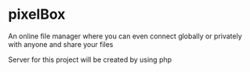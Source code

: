 # pixelBox
An online file manager where you can even connect globally or privately with anyone and share your files


Server for this project will be created by using php
